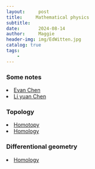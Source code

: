 ```yaml
---
layout:     post
title:     Mathematical physics
subtitle:   
date:       2024-08-14
author:     Maggie
header-img: img/EdWitten.jpg
catalog: true
tags:
    - 
---
```



### Some notes
<li>
<a href="https://maggiexheuw.github.io/Conformal/Napkin.pdf">
Evan Chen 
</a></li>


<li>
<a href="https://maggiexheuw.github.io/Conformal/sethory.pdf">
Li yuan Chen 
</a></li>



### Topology

<li>
<a href="https://maggiexheuw.github.io/Conformal/1_homotopy.pdf">
Homotopy 
</a></li>

<li>
<a href="https://maggiexheuw.github.io/Conformal/1_homology.pdf">
Homology
</a></li>


### Differentional geometry

<li>
<a href="https://maggiexheuw.github.io/Conformal/diff.pdf">
Homology
</a></li>